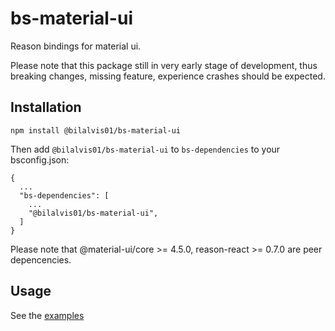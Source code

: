 # bs-material-ui
Reason bindings for material ui.

Please note that this package still in very early stage of development, thus breaking changes, missing feature, experience crashes should be expected.

## Installation
```
npm install @bilalvis01/bs-material-ui
```

Then add `@bilalvis01/bs-material-ui` to `bs-dependencies` to your bsconfig.json:

```
{
  ...
  "bs-dependencies": [
    ...
    "@bilalvis01/bs-material-ui",
  ]
}
```

Please note that @material-ui/core >= 4.5.0, reason-react >= 0.7.0 are peer depencencies.

## Usage

See the [examples](https://github.com/bilalvis01/bs-material-ui/tree/master/examples)
